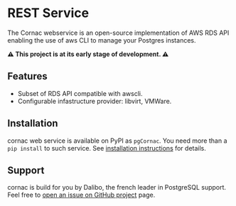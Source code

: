 # REST Service

The Cornac webservice is an open-source implementation of AWS RDS API enabling
the use of aws CLI to manage your Postgres instances.

**⚠ This project is at its early stage of development. ⚠**


## Features

- Subset of RDS API compatible with awscli.
- Configurable infastructure provider: libvirt, VMWare.


## Installation

cornac web service is available on PyPI as `pgCornac`. You need more than a `pip
install` to such service. See [installation instructions](docs/install.md) for
details.


## Support

cornac is build for you by Dalibo, the french leader in PostgreSQL support. Feel
free to [open an issue on GitHub
project](https://github.com/dalibo/cornac/issues/new) page.
